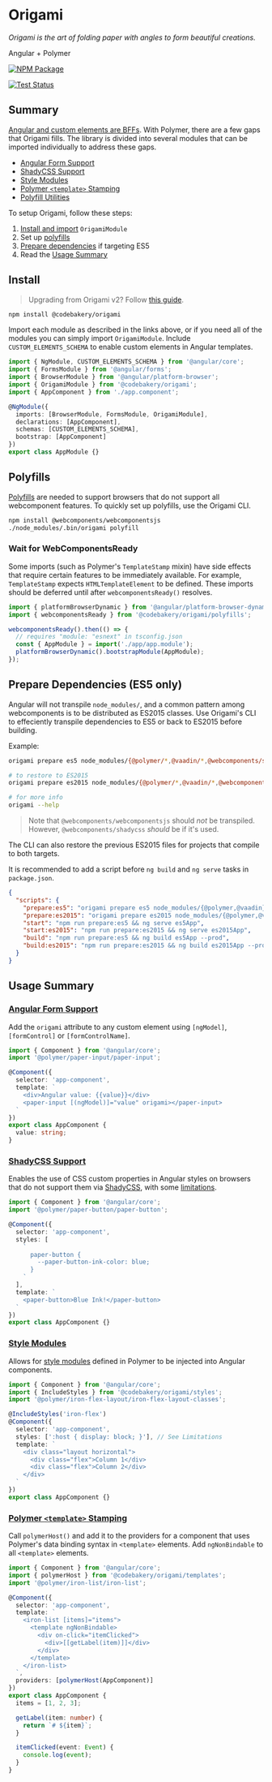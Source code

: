 # Origami

_Origami is the art of folding paper with angles to form beautiful creations._

Angular + Polymer

[![NPM Package](https://badge.fury.io/js/%40codebakery%2Forigami.svg)](https://www.npmjs.com/package/@codebakery/origami)

[![Test Status](https://saucelabs.com/browser-matrix/codebakery-origami.svg)](https://saucelabs.com/open_sauce/user/codebakery-origami)

## Summary

[Angular and custom elements are BFFs](https://custom-elements-everywhere.com/). With Polymer, there are a few gaps that Origami fills. The library is divided into several modules that can be imported individually to address these gaps.

- [Angular Form Support](forms/README.md)
- [ShadyCSS Support](styles/README.md#shadycss)
- [Style Modules](styles/README.md#style-modules)
- [Polymer `<template>` Stamping](templates/README.md)
- [Polyfill Utilities](polyfills/README.md)

To setup Origami, follow these steps:

1. [Install and import](#install) `OrigamiModule`
2. Set up [polyfills](#polyfills)
3. [Prepare dependencies](#prepare-dependencies-es5-only) if targeting ES5
4. Read the [Usage Summary](#usage-summary)

## Install

> Upgrading from Origami v2? Follow [this guide](UPGRADE.md).

```sh
npm install @codebakery/origami
```

Import each module as described in the links above, or if you need all of the modules you can simply import `OrigamiModule`. Include `CUSTOM_ELEMENTS_SCHEMA` to enable custom elements in Angular templates.

```ts
import { NgModule, CUSTOM_ELEMENTS_SCHEMA } from '@angular/core';
import { FormsModule } from '@angular/forms';
import { BrowserModule } from '@angular/platform-browser';
import { OrigamiModule } from '@codebakery/origami';
import { AppComponent } from './app.component';

@NgModule({
  imports: [BrowserModule, FormsModule, OrigamiModule],
  declarations: [AppComponent],
  schemas: [CUSTOM_ELEMENTS_SCHEMA],
  bootstrap: [AppComponent]
})
export class AppModule {}
```

## Polyfills

[Polyfills](polyfills/README.md) are needed to support browsers that do not support all webcomponent features. To quickly set up polyfills, use the Origami CLI.

```sh
npm install @webcomponents/webcomponentsjs
./node_modules/.bin/origami polyfill
```

### Wait for WebComponentsReady

Some imports (such as Polymer's `TemplateStamp` mixin) have side effects that require certain features to be immediately available. For example, `TemplateStamp` expects `HTMLTemplateElement` to be defined. These imports should be deferred until after `webcomponentsReady()` resolves.

```ts
import { platformBrowserDynamic } from '@angular/platform-browser-dynamic';
import { webcomponentsReady } from '@codebakery/origami/polyfills';

webcomponentsReady().then(() => {
  // requires "module: "esnext" in tsconfig.json
  const { AppModule } = import('./app/app.module');
  platformBrowserDynamic().bootstrapModule(AppModule);
});
```

## Prepare Dependencies (ES5 only)

Angular will not transpile `node_modules/`, and a common pattern among webcomponents is to be distributed as ES2015 classes. Use Origami's CLI to effeciently transpile dependencies to ES5 or back to ES2015 before building.

Example:

```sh
origami prepare es5 node_modules/{@polymer/*,@vaadin/*,@webcomponents/shadycss}

# to restore to ES2015
origami prepare es2015 node_modules/{@polymer/*,@vaadin/*,@webcomponents/shadycss}

# for more info
origami --help
```

> Note that `@webcomponents/webcomponentsjs` should _not_ be transpiled. However, `@webcomponents/shadycss` _should_ be if it's used.

The CLI can also restore the previous ES2015 files for projects that compile to both targets.

It is recommended to add a script before `ng build` and `ng serve` tasks in `package.json`.

```json
{
  "scripts": {
    "prepare:es5": "origami prepare es5 node_modules/{@polymer,@vaadin}/*",
    "prepare:es2015": "origami prepare es2015 node_modules/{@polymer,@vaadin}/*",
    "start": "npm run prepare:es5 && ng serve es5App",
    "start:es2015": "npm run prepare:es2015 && ng serve es2015App",
    "build": "npm run prepare:es5 && ng build es5App --prod",
    "build:es2015": "npm run prepare:es2015 && ng build es2015App --prod"
  }
}
```

## Usage Summary

### [Angular Form Support](forms/README.md)

Add the `origami` attribute to any custom element using `[ngModel]`, `[formControl]` or `[formControlName]`.

```ts
import { Component } from '@angular/core';
import '@polymer/paper-input/paper-input';

@Component({
  selector: 'app-component',
  template: `
    <div>Angular value: {{value}}</div>
    <paper-input [(ngModel)]="value" origami></paper-input>
  `
})
export class AppComponent {
  value: string;
}
```

### [ShadyCSS Support](styles/README.md#shadycss)

Enables the use of CSS custom properties in Angular styles on browsers that do not support them via [ShadyCSS](https://github.com/webcomponents/shadycss), with some [limitations](styles/README.md#limitations).

```ts
import { Component } from '@angular/core';
import '@polymer/paper-button/paper-button';

@Component({
  selector: 'app-component',
  styles: [
    `
      paper-button {
        --paper-button-ink-color: blue;
      }
    `
  ],
  template: `
    <paper-button>Blue Ink!</paper-button>
  `
})
export class AppComponent {}
```

### [Style Modules](styles/README.md#style-modules)

Allows for [style modules](https://www.polymer-project.org/3.0/docs/devguide/style-shadow-dom#style-modules) defined in Polymer to be injected into Angular components.

```ts
import { Component } from '@angular/core';
import { IncludeStyles } from '@codebakery/origami/styles';
import '@polymer/iron-flex-layout/iron-flex-layout-classes';

@IncludeStyles('iron-flex')
@Component({
  selector: 'app-component',
  styles: [':host { display: block; }'], // See Limitations
  template: `
    <div class="layout horizontal">
      <div class="flex">Column 1</div>
      <div class="flex">Column 2</div>
    </div>
  `
})
export class AppComponent {}
```

### [Polymer `<template>` Stamping](templates/README.md)

Call `polymerHost()` and add it to the providers for a component that uses Polymer's data binding syntax in `<template>` elements. Add `ngNonBindable` to all `<template>` elements.

```ts
import { Component } from '@angular/core';
import { polymerHost } from '@codebakery/origami/templates';
import '@polymer/iron-list/iron-list';

@Component({
  selector: 'app-component',
  template: `
    <iron-list [items]="items">
      <template ngNonBindable>
        <div on-click="itemClicked">
          <div>[[getLabel(item)]]</div>
        </div>
      </template>
    </iron-list>
  `,
  providers: [polymerHost(AppComponent)]
})
export class AppComponent {
  items = [1, 2, 3];

  getLabel(item: number) {
    return `# ${item}`;
  }

  itemClicked(event: Event) {
    console.log(event);
  }
}
```
